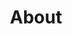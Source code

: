 ---
title: About
sections:
  - title: Text
    section_id: bio
    component: bio.html
    type: contentblock
  - title: Skills
    section_id: skills
    component: skills.html
    type: contentblock
  - title: Social
    section_id: social
    component: social.html
    type: contentblock
# menus:
#   main:
#     title: About    
layout: about
---